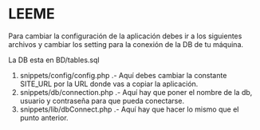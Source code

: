 # LEEME
Para cambiar la configuración de la aplicación debes ir a los siguientes archivos y cambiar los setting para la conexión de la DB de tu máquina.

La DB esta en BD/tables.sql

1. snippets/config/config.php .- Aquí debes cambiar la constante SITE_URL por la URL donde vas a copiar la aplicación.
2. snippets/db/connection.php .- Aquí hay que poner el nombre de la db, usuario y contraseña para que pueda conectarse.
3. snippets/lib/dbConnect.php .- Aquí hay que hacer lo mismo que el punto anterior.